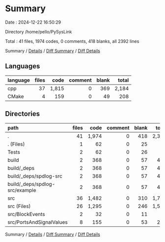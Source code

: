 # Summary

Date : 2024-12-22 16:50:29

Directory /home/pello/PySysLink

Total : 41 files,  1974 codes, 0 comments, 418 blanks, all 2392 lines

Summary / [Details](details.md) / [Diff Summary](diff.md) / [Diff Details](diff-details.md)

## Languages
| language | files | code | comment | blank | total |
| :--- | ---: | ---: | ---: | ---: | ---: |
| cpp | 37 | 1,815 | 0 | 369 | 2,184 |
| CMake | 4 | 159 | 0 | 49 | 208 |

## Directories
| path | files | code | comment | blank | total |
| :--- | ---: | ---: | ---: | ---: | ---: |
| . | 41 | 1,974 | 0 | 418 | 2,392 |
| . (Files) | 1 | 62 | 0 | 25 | 87 |
| Tests | 2 | 62 | 0 | 26 | 88 |
| build | 2 | 368 | 0 | 57 | 425 |
| build/_deps | 2 | 368 | 0 | 57 | 425 |
| build/_deps/spdlog-src | 2 | 368 | 0 | 57 | 425 |
| build/_deps/spdlog-src/example | 2 | 368 | 0 | 57 | 425 |
| src | 36 | 1,482 | 0 | 310 | 1,792 |
| src (Files) | 26 | 1,295 | 0 | 246 | 1,541 |
| src/BlockEvents | 2 | 32 | 0 | 11 | 43 |
| src/PortsAndSignalValues | 8 | 155 | 0 | 53 | 208 |

Summary / [Details](details.md) / [Diff Summary](diff.md) / [Diff Details](diff-details.md)
